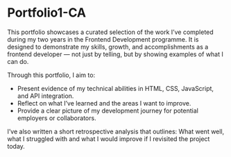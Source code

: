 # Portfolio1-CA

This portfolio showcases a curated selection of the work I’ve completed during my two years in the Frontend Development programme. It is designed to demonstrate my skills, growth, and accomplishments as a frontend developer — not just by telling, but by showing examples of what I can do.

Through this portfolio, I aim to:
- Present evidence of my technical abilities in HTML, CSS, JavaScript, and API integration.
- Reflect on what I’ve learned and the areas I want to improve.
- Provide a clear picture of my development journey for potential employers or collaborators.

I’ve also written a short retrospective analysis that outlines: What went well, what I struggled with and what I would improve if I revisited the project today.


